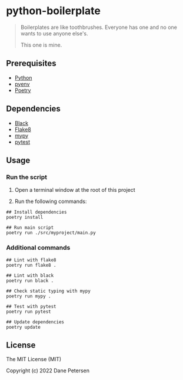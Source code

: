 # python-boilerplate

> Boilerplates are like toothbrushes. Everyone has one and no one wants to use anyone else's.
> 
> This one is mine.

## Prerequisites

- [Python](https://www.python.org)
- [pyenv](https://github.com/pyenv/pyenv)
- [Poetry](https://python-poetry.org)

## Dependencies

- [Black](https://pypi.org/project/black/)
- [Flake8](https://flake8.pycqa.org/en/latest/)
- [mypy](https://www.mypy-lang.org)
- [pytest](https://pytest.org/)

## Usage

### Run the script

1. Open a terminal window at the root of this project

2. Run the following commands:

```shell
## Install dependencies
poetry install

## Run main script
poetry run ./src/myproject/main.py
```

### Additional commands

```
## Lint with flake8
poetry run flake8 .

## Lint with black
poetry run black .

## Check static typing with mypy
poetry run mypy .

## Test with pytest
poetry run pytest

## Update dependencies
poetry update
```

## License

The MIT License (MIT)

Copyright (c) 2022 Dane Petersen
